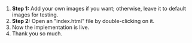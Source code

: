 1. **Step 1:** Add your own images if you want; otherwise, leave it to default images for testing.
2. **Step 2:** Open an "index.html" file by double-clicking on it.
3. Now the implementation is live.
4. Thank you so much.
